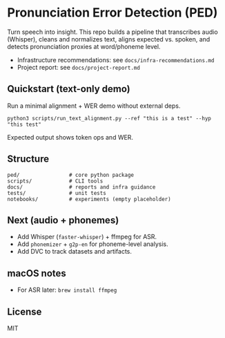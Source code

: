 # Pronunciation Error Detection (PED)

Turn speech into insight. This repo builds a pipeline that transcribes audio (Whisper), cleans and normalizes text, aligns expected vs. spoken, and detects pronunciation proxies at word/phoneme level.

- Infrastructure recommendations: see `docs/infra-recommendations.md`
- Project report: see `docs/project-report.md`

## Quickstart (text-only demo)
Run a minimal alignment + WER demo without external deps.

```
python3 scripts/run_text_alignment.py --ref "this is a test" --hyp "this test"
```

Expected output shows token ops and WER.

## Structure
```
ped/                # core python package
scripts/            # CLI tools
docs/               # reports and infra guidance
tests/              # unit tests
notebooks/          # experiments (empty placeholder)
```

## Next (audio + phonemes)
- Add Whisper (`faster-whisper`) + ffmpeg for ASR.
- Add `phonemizer` + `g2p-en` for phoneme-level analysis.
- Add DVC to track datasets and artifacts.

## macOS notes
- For ASR later: `brew install ffmpeg`

## License
MIT

